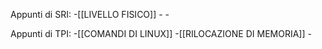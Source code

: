 Appunti di SRI: 
	-[[LIVELLO FISICO]]
	-
	-

Appunti di TPI: 
	-[[COMANDI DI LINUX]]
	-[[RILOCAZIONE DI MEMORIA]]
	-
	